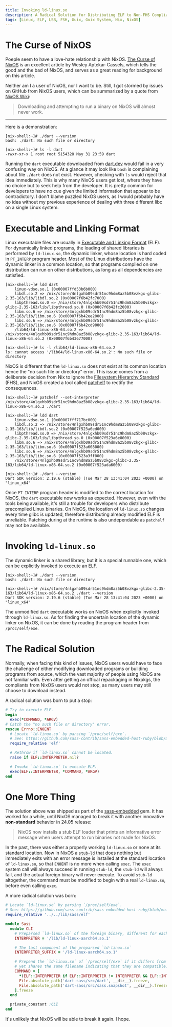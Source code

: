 ```yaml
---
title: Invoking ld-linux.so
description: A Radical Solution for Distributing ELF to Non-FHS Compliant System
tags: [Linux, ELF, LSB, FSH, Guix, Guix System, Nix, NixOS]
---
```


# The Curse of NixOS

Poeple seem to have a love-hate relationship with NixOS.  [The Curse of NixOS](https://blog.wesleyac.com/posts/the-curse-of-nixos) is an excellent article by Wesley Aptekar-Cassels, which tells the good and the bad of NixOS, and serves as a great reading for background on this article.

Neither am I a user of NixOS, nor I want to be.  Still, I got stormed by issues on GitHub from NixOS users, which can be summarized by a quote from [NixOS Wiki](https://nixos.wiki/wiki/Packaging/Binaries):

> Downloading and attempting to run a binary on NixOS will almost never work.

---

Here is a demonstration:

```
[nix-shell:~]# ./dart --version
bash: ./dart: No such file or directory

[nix-shell:~]# ls -l dart
-rwxr-xr-x 1 root root 5154328 May 31 23:59 dart
```

Running the `dart` executable downloaded from [dart.dev](https://dart.dev/) would fail in a very confusing way on NixOS.  At a glance it may look like `bash` is complaining about file `./dart` does not exist.  However, checking with `ls` would reject that idea immediately.  This is why many NixOS users get lost, where they have no choice but to seek help from the developer.  It is pretty common for developers to have no cue given the limited information that appear to be contradictory.  I don't blame puzzled NixOS users, as I would probably have no idea without my previous experience of dealing with three different libc on a single Linux system.

# Executable and Linking Format

Linux executable files are usually in [Executable and Linking Format](https://refspecs.linuxfoundation.org/elf/index.html) (ELF).  For dynamically linked programs, the loading of shared libraries is performed by `ld-linux.so`, the dynamic linker, whose location is hard coded in `PT_INTERP` program header.  Most of the Linux distributions have the dynamic linker in a common location, so that programs compiled on one distribution can run on other distributions, as long as all dependencies are satisfied.

```
[nix-shell:~]# ldd dart
	linux-vdso.so.1 (0x00007ffd53b6b000)
	libdl.so.2 => /nix/store/4nlgxhb09sdr51nc9hdm8az5b08vzkgx-glibc-2.35-163/lib/libdl.so.2 (0x00007f6b42fc7000)
	libpthread.so.0 => /nix/store/4nlgxhb09sdr51nc9hdm8az5b08vzkgx-glibc-2.35-163/lib/libpthread.so.0 (0x00007f6b42fc2000)
	libm.so.6 => /nix/store/4nlgxhb09sdr51nc9hdm8az5b08vzkgx-glibc-2.35-163/lib/libm.so.6 (0x00007f6b42ee2000)
	libc.so.6 => /nix/store/4nlgxhb09sdr51nc9hdm8az5b08vzkgx-glibc-2.35-163/lib/libc.so.6 (0x00007f6b42cd9000)
	/lib64/ld-linux-x86-64.so.2 => /nix/store/4nlgxhb09sdr51nc9hdm8az5b08vzkgx-glibc-2.35-163/lib64/ld-linux-x86-64.so.2 (0x00007f6b43677000)

[nix-shell:~]# ls -l /lib64/ld-linux-x86-64.so.2
ls: cannot access '/lib64/ld-linux-x86-64.so.2': No such file or directory
```

NixOS is different that the `ld-linux.so` does not exist at its common location hence the "no such file or directory" error.  This issue comes from a deliberate decision from Nix to ignore the [Filesystem Hierarchy Standard](https://refspecs.linuxfoundation.org/fhs.shtml) (FHS), and NixOS created a tool called [patchelf](https://github.com/NixOS/patchelf) to rectify the consequences.

```
[nix-shell:~]# patchelf --set-interpreter /nix/store/4nlgxhb09sdr51nc9hdm8az5b08vzkgx-glibc-2.35-163/lib64/ld-linux-x86-64.so.2 ./dart

[nix-shell:~]# ldd dart
	linux-vdso.so.1 (0x00007fff717bc000)
	libdl.so.2 => /nix/store/4nlgxhb09sdr51nc9hdm8az5b08vzkgx-glibc-2.35-163/lib/libdl.so.2 (0x00007f523a6ed000)
	libpthread.so.0 => /nix/store/4nlgxhb09sdr51nc9hdm8az5b08vzkgx-glibc-2.35-163/lib/libpthread.so.0 (0x00007f523a6e8000)
	libm.so.6 => /nix/store/4nlgxhb09sdr51nc9hdm8az5b08vzkgx-glibc-2.35-163/lib/libm.so.6 (0x00007f523a608000)
	libc.so.6 => /nix/store/4nlgxhb09sdr51nc9hdm8az5b08vzkgx-glibc-2.35-163/lib/libc.so.6 (0x00007f523a3ff000)
	/nix/store/4nlgxhb09sdr51nc9hdm8az5b08vzkgx-glibc-2.35-163/lib64/ld-linux-x86-64.so.2 (0x00007f523ada6000)

[nix-shell:~]# ./dart --version
Dart SDK version: 2.19.6 (stable) (Tue Mar 28 13:41:04 2023 +0000) on "linux_x64"
```

Once `PT_INTERP` program header is modified to the correct location for NixOS, the `dart` executable now works as expected.  However, even with the tools being available, it's still a trouble for developers who distribute precompiled Linux binaries.  On NixOS, the location of `ld-linux.so` changes every time glibc is updated, therefore distributing already modified ELF is unreliable.  Patching during at the runtime is also undependable as `patchelf` may not be available.

# Invoking `ld-linux.so`

The dynamic linker is a shared library, but it is a special runnable one, which can be explicitly invoked to execute an ELF.

```
[nix-shell:~]# ./dart --version
bash: ./dart: No such file or directory

[nix-shell:~]# /nix/store/4nlgxhb09sdr51nc9hdm8az5b08vzkgx-glibc-2.35-163/lib64/ld-linux-x86-64.so.2 ./dart --version
Dart SDK version: 2.19.6 (stable) (Tue Mar 28 13:41:04 2023 +0000) on "linux_x64"
```

The unmodified `dart` executable works on NixOS when explicitly invoked through `ld-linux.so`. As for finding the uncertain location of the dynamic linker on NixOS, it can be done by reading the program header from `/proc/self/exe`.

# The Radical Solution

Normally, when facing this kind of issues, NixOS users would have to face the challenge of either modifying downloaded programs or building programs from source, which the vast majority of people using NixOS are not familiar with.  Even after getting an offical repackaging in Nixpkgs, the compliants from NixOS users would not stop, as many users may still choose to download instead.

A radical solution was born to put a stop:

``` ruby
# Try to execute ELF.
begin
  exec(*COMMAND, *ARGV)
# Catch the "no such file or directory" error.
rescue Errno::ENOENT
  # Locate `ld-linux.so` by parsing `/proc/self/exe`.
  # See: https://github.com/sass-contrib/sass-embedded-host-ruby/blob/main/lib/sass/elf.rb
  require_relative 'elf'

  # Rethrow if `ld-linux.so` cannot be located.
  raise if ELF::INTERPRETER.nil?

  # Invoke `ld-linux.so` to execute ELF.
  exec(ELF::INTERPRETER, *COMMAND, *ARGV)
end
```

# One More Thing

The solution above was shipped as part of the [sass-embedded](https://rubygems.org/gems/sass-embedded) gem. It has worked for a while, until NixOS managed to break it with another innovative **non-standard** behavior in 24.05 release:

> NixOS now installs a stub ELF loader that prints an informative error message when users attempt to run binaries not made for NixOS.

In the past, there was either a properly working `ld-linux.so` or none at its standard location. Now in NixOS a [`stub-ld`](https://nix.dev/permalink/stub-ld) that does nothing but immediately exits with an error message is installed at the standard location of `ld-linux.so`, so that `ENOENT` is no more when calling `exec`. The `exec` system call will always succeed in running `stub-ld`, the `stub-ld` will always fail, and the actual foreign binary will never execute. To avoid `stub-ld` altogether, the command must be modified to begin with a real `ld-linux.so`, before even calling `exec`.

A more radical solution was born:

``` ruby
# Locate `ld-linux.so` by parsing `/proc/self/exe`.
# See: https://github.com/sass-contrib/sass-embedded-host-ruby/blob/main/lib/sass/elf.rb
require_relative '../../lib/sass/elf'

module Sass
  module CLI
    # Preparsed `ld-linux.so` of the foreign binary, different for each platform
    INTERPRETER = '/lib/ld-linux-aarch64.so.1'

    # The last component of the preparsed `ld-linux.so`
    INTERPRETER_SUFFIX = '/ld-linux-aarch64.so.1'

    # Prepend the `ld-linux.so` of `/proc/self/exe` if it differs from the `ld-linux.so` of the foreign binary
    # yet shares the same filename indicating that they are compatible.
    COMMAND = [
      *(ELF::INTERPRETER if ELF::INTERPRETER != INTERPRETER && ELF::INTERPRETER&.end_with?(INTERPRETER_SUFFIX)),
      File.absolute_path('dart-sass/src/dart', __dir__).freeze,
      File.absolute_path('dart-sass/src/sass.snapshot', __dir__).freeze
    ].freeze
  end

  private_constant :CLI
end
```

It's unlikely that NixOS will be able to break it again. I hope.

